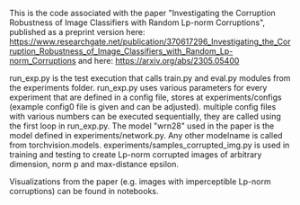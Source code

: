This is the code associated with the paper "Investigating the Corruption Robustness of Image Classifiers with Random Lp-norm Corruptions", published as a preprint version here:
https://www.researchgate.net/publication/370617296_Investigating_the_Corruption_Robustness_of_Image_Classifiers_with_Random_Lp-norm_Corruptions 
and here:
https://arxiv.org/abs/2305.05400

run_exp.py is the test execution that calls train.py and eval.py modules from the experiments folder.
run_exp.py uses various parameters for every experiment that are defined in a config file, stores at experiments/configs (example config0 file is given and can be adjusted).
multiple config files with various numbers can be executed sequentially, they are called using the first loop in run_exp.py.
The model "wrn28" used in the paper is the model defined in experiments/network.py. Any other modelname is called from torchvision.models.
experiments/samples_corrupted_img.py is used in training and testing to create Lp-norm corrupted images of arbitrary dimension, norm p and max-distance epsilon.

Visualizations from the paper (e.g. images with imperceptible Lp-norm corruptions) can be found in notebooks.
